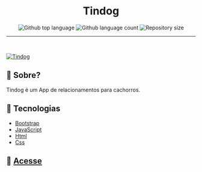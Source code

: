<h1 align="center">Tindog</h1>

<p align="center">
  <img alt="Github top language" src="https://img.shields.io/github/languages/top/mpaullos/tindog?color=56BEB8">

  <img alt="Github language count" src="https://img.shields.io/github/languages/count/mpaullos/tindog?color=56BEB8">

  <img alt="Repository size" src="https://img.shields.io/github/repo-size/mpaullos/tindog?color=56BEB8">
</p>



<hr>



<br>


<a href="https://mpaullos.github.io/tindog/" _blank><img src="https://user-images.githubusercontent.com/82289818/205789643-9cf82fda-ad0a-4f06-aae5-2a483dc60968.png" alt="Tindog" /> <a/>



## :dart: Sobre? ##

Tindog é um App de relacionamentos para cachorros.



## :rocket: Tecnologias ##

- [Bootstrap](https://getbootstrap.com/docs/5.2/getting-started/introduction/)
- [JavaScript](https://developer.mozilla.org/pt-BR/docs/Web/JavaScript)
- [Html](https://developer.mozilla.org/pt-BR/docs/Web/HTML)
- [Css](https://developer.mozilla.org/pt-BR/docs/Web/CSS)

## :dog: [Acesse](https://mpaullos.github.io/tindog/)
 
